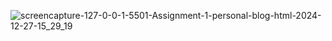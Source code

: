 ![screencapture-127-0-0-1-5501-Assignment-1-personal-blog-html-2024-12-27-15_29_19](https://github.com/user-attachments/assets/52dfc9a6-e0c9-4851-af08-3f15efd041f9)
